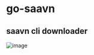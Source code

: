 # go-saavn
## saavn cli downloader  
![image](https://user-images.githubusercontent.com/30106022/203774875-464a6b07-0adc-472e-895d-054633b5e014.png)
